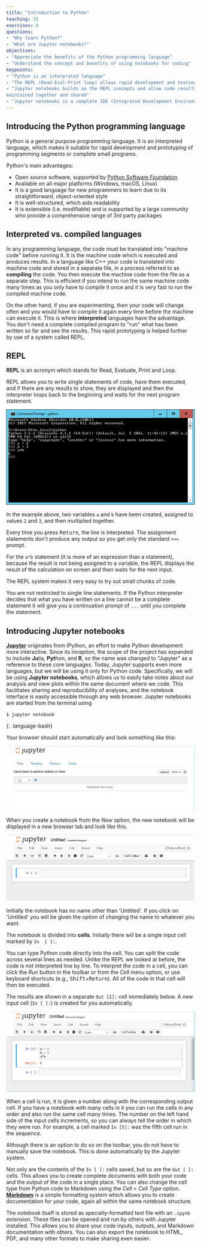 ```yaml
---
title: "Introduction to Python"
teaching: 15
exercises: 0
questions:
- "Why learn Python?"
- "What are Jupyter notebooks?"
objectives:
- "Appreciate the benefits of the Python programming language"
- "Understand the concept and benefits of using notebooks for coding"
keypoints:
- "Python is an interpreted language"
- "The REPL (Read-Eval-Print loop) allows rapid development and testing of code segments"
- "Jupyter notebooks builds on the REPL concepts and allow code results and documentation to be 
maintained together and shared"
- "Jupyter notebooks is a complete IDE (Integrated Development Environment) "
---
```


## Introducing the Python programming language

Python is a general purpose programming language. It is an interpreted language,
which makes it suitable for rapid development and prototyping of programming segments or complete 
small programs.

Python's main advantages:

* Open source software, supported by [Python Software
  Foundation](https://www.python.org/psf/)
* Available on all major platforms (Windows, macOS, Linux)
* It is a good language for new programmers to learn due to its straightforward,
  object-oriented style
* It is well-structured, which aids readability
* It is extensible (i.e. modifiable) and is supported by a large community who
  provide a comprehensive range of 3rd party packages

## Interpreted vs. compiled languages

In any programming language, the code must be translated into "machine code"
before running it. It is the machine code which is executed and produces
results. In a language like C++ your code is translated into machine code and
stored in a separate file, in a process referred to as **compiling** the code.
You then execute the machine code from the file as a separate step. This is
efficient if you intend to run the same machine code many times as you only have
to compile it once and it is very fast to run the compiled machine code.

On the other hand, if you are experimenting, then your
code will change often and you would have to compile it again every time before
the machine can execute it. This is where **interpreted** languages have the
advantage. You don't need a complete compiled program to "run" what has been
written so far and see the results. This rapid prototyping is helped further by
use of a system called REPL.

## REPL

**REPL** is an acronym which stands for Read, Evaluate, Print and Loop.

REPL allows you to write single statements of code, have them executed, and if
there are any results to show, they are displayed and then the interpreter loops
back to the beginning and waits for the next program statement.

![Python_Repl](../fig/Python_repl_3.png)

In the example above, two variables `a` and `b` have been created, assigned to values
`2` and `3`, and then multiplied together.  

Every time you press <kbd>Return</kbd>, the line is interpreted. The assignment statements don't produce any 
output so you get only the standard `>>>` prompt.

For the `a*b` statement (it is more of an expression than a statement), because
the result is not being assigned to a variable, the REPL displays the result of
the calculation on screen and then waits for the next input.

The REPL system makes it very easy to try out small chunks of code.

You are not restricted to single line statements. If the Python interpreter
decides that what you have written on a line cannot be a complete statement it
will give you a continuation prompt of `...` until you complete the statement.

## Introducing Jupyter notebooks

[**Jupyter**](http://jupyter.org/) originates from IPython, an effort to make Python
development more interactive. Since its inception, the scope of the project
has expanded to include **Ju**lia, **Pyt**hon, and **R**, so the name was changed to "Jupyter"
as a reference to these core languages. Today, Jupyter supports even more
languages, but we will be using it only for Python code. Specifically, we will
be using **Jupyter notebooks**, which allows us to easily take notes about
our analysis and view plots within the same document where we code. This
facilitates sharing and reproducibility of analyses, and the notebook interface
is easily accessible through any web browser. Jupyter notebooks are started
from the terminal using

~~~
$ jupyter notebook
~~~
{: .language-bash}

Your browser should start automatically and look
something like this:

![Jupyter_notebook_list](../fig/Python_jupyter_6.png)

When you create a notebook from the *New* option, the new notebook will be displayed in a new 
browser tab and look like this.

![Jupyter_notebook](../fig/Python_jupyter_7.png)

Initially the notebook has no name other than 'Untitled'. If you click on 'Untitled' you will be 
given the option of changing the name to whatever you want.

The notebook is divided into **cells**. Initially there will be a single input cell marked by `In 
[ ]:`.

You can type Python code directly into the cell. You can split the code across
several lines as needed. Unlike the REPL we looked at before, the code is not
interpreted line by line. To interpret the code in a cell, you can click the
*Run* button in the toolbar or from the *Cell* menu option, or use keyboard
shortcuts (e.g., <kbd>Shift</kbd>+<kbd>Return</kbd>). All of the code in that cell will then be
executed.

The results are shown in a separate `Out [1]:` cell immediately below. A new input
cell (`In [ ]:`) is created for you automatically.

![Jupyter_notebook_cell](../fig/Python_jupyter_8.png)

When a cell is run, it is given a number along with the corresponding output
cell. If you have a notebook with many cells in it you can run the cells in any
order and also run the same cell many times. The number on the left hand side of
the input cells increments, so you can always tell the order in which they were
run. For example, a cell marked `In [5]:` was the fifth cell run in the sequence.

Although there is an option to do so on the toolbar, you do not have to manually
save the notebook. This is done automatically by the Jupyter system.

Not only are the contents of the `In [ ]:` cells saved, but so are the `Out [ ]:` cells.
This allows you to create complete documents with both your code and the output
of the code in a single place.  You can also change the cell type from
Python code to Markdown using the *Cell > Cell Type* option. [**Markdown**](https://en.wikipedia.org/wiki/Markdown) is
a simple formatting system which allows you to create documentation for your
code, again all within the same notebook structure.

The notebook itself is stored as specially-formatted text file with an `.ipynb` 
extension. These files can be opened and run by others with Jupyter installed. This allows you to 
share your code inputs, outputs, and
Markdown documentation with others. You can also export the notebook to HTML, PDF, and
many other formats to make sharing even easier.
